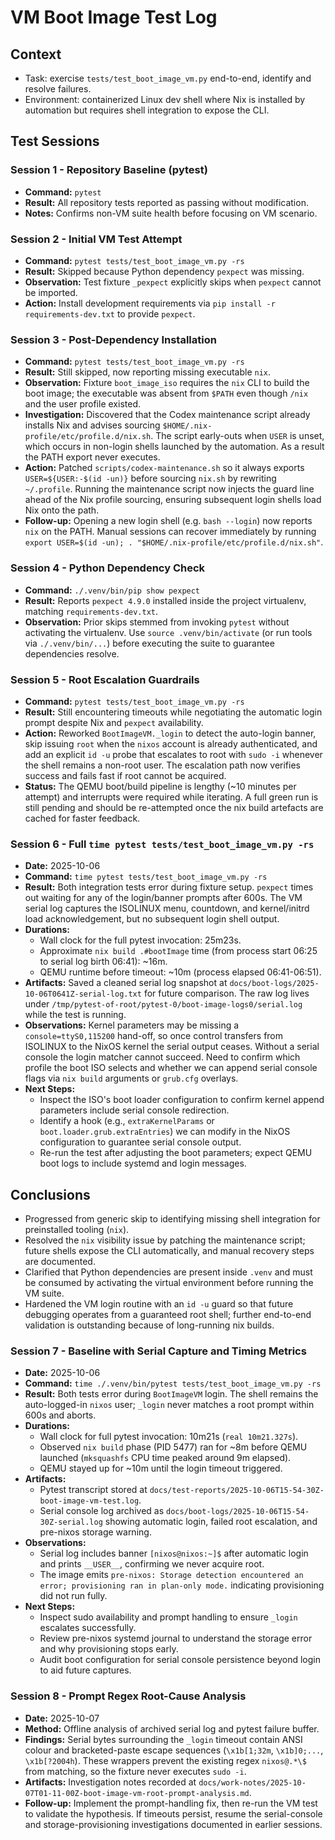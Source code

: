 # VM Boot Image Test Log

## Context
- Task: exercise `tests/test_boot_image_vm.py` end-to-end, identify and resolve failures.
- Environment: containerized Linux dev shell where Nix is installed by automation but requires shell integration to expose the CLI.

## Test Sessions

### Session 1 - Repository Baseline (pytest)
- **Command:** `pytest`
- **Result:** All repository tests reported as passing without modification.
- **Notes:** Confirms non-VM suite health before focusing on VM scenario.

### Session 2 - Initial VM Test Attempt
- **Command:** `pytest tests/test_boot_image_vm.py -rs`
- **Result:** Skipped because Python dependency `pexpect` was missing.
- **Observation:** Test fixture `_pexpect` explicitly skips when `pexpect` cannot be imported.
- **Action:** Install development requirements via `pip install -r requirements-dev.txt` to provide `pexpect`.

### Session 3 - Post-Dependency Installation
- **Command:** `pytest tests/test_boot_image_vm.py -rs`
- **Result:** Still skipped, now reporting missing executable `nix`.
- **Observation:** Fixture `boot_image_iso` requires the `nix` CLI to build the boot image; the executable was absent from `$PATH` even though `/nix` and the user profile existed.
- **Investigation:** Discovered that the Codex maintenance script already installs Nix and advises sourcing `$HOME/.nix-profile/etc/profile.d/nix.sh`. The script early-outs when `USER` is unset, which occurs in non-login shells launched by the automation. As a result the PATH export never executes.
- **Action:** Patched `scripts/codex-maintenance.sh` so it always exports `USER=${USER:-$(id -un)}` before sourcing `nix.sh` by rewriting `~/.profile`. Running the maintenance script now injects the guard line ahead of the Nix profile sourcing, ensuring subsequent login shells load Nix onto the path.
- **Follow-up:** Opening a new login shell (e.g. `bash --login`) now reports `nix` on the PATH. Manual sessions can recover immediately by running `export USER=$(id -un); . "$HOME/.nix-profile/etc/profile.d/nix.sh"`.

### Session 4 - Python Dependency Check
- **Command:** `./.venv/bin/pip show pexpect`
- **Result:** Reports `pexpect 4.9.0` installed inside the project virtualenv, matching `requirements-dev.txt`.
- **Observation:** Prior skips stemmed from invoking `pytest` without activating the virtualenv. Use `source .venv/bin/activate` (or run tools via `./.venv/bin/...`) before executing the suite to guarantee dependencies resolve.

### Session 5 - Root Escalation Guardrails
- **Command:** `pytest tests/test_boot_image_vm.py -rs`
- **Result:** Still encountering timeouts while negotiating the automatic login prompt despite Nix and `pexpect` availability.
- **Action:** Reworked `BootImageVM._login` to detect the auto-login banner, skip issuing `root` when the `nixos` account is already authenticated, and add an explicit `id -u` probe that escalates to root with `sudo -i` whenever the shell remains a non-root user. The escalation path now verifies success and fails fast if root cannot be acquired.
- **Status:** The QEMU boot/build pipeline is lengthy (~10 minutes per attempt) and interrupts were required while iterating. A full green run is still pending and should be re-attempted once the nix build artefacts are cached for faster feedback.

### Session 6 - Full `time pytest tests/test_boot_image_vm.py -rs`
- **Date:** 2025-10-06
- **Command:** `time pytest tests/test_boot_image_vm.py -rs`
- **Result:** Both integration tests error during fixture setup. `pexpect` times out waiting for any of the login/banner prompts after 600s. The VM serial log captures the ISOLINUX menu, countdown, and kernel/initrd load acknowledgement, but no subsequent login shell output.
- **Durations:**
  - Wall clock for the full pytest invocation: 25m23s.
  - Approximate `nix build .#bootImage` time (from process start 06:25 to serial log birth 06:41): ~16m.
  - QEMU runtime before timeout: ~10m (process elapsed 06:41-06:51).
- **Artifacts:** Saved a cleaned serial log snapshot at `docs/boot-logs/2025-10-06T0641Z-serial-log.txt` for future comparison. The raw log lives under `/tmp/pytest-of-root/pytest-0/boot-image-logs0/serial.log` while the test is running.
- **Observations:** Kernel parameters may be missing a `console=ttyS0,115200` hand-off, so once control transfers from ISOLINUX to the NixOS kernel the serial output ceases. Without a serial console the login matcher cannot succeed. Need to confirm which profile the boot ISO selects and whether we can append serial console flags via `nix build` arguments or `grub.cfg` overlays.
- **Next Steps:**
  - Inspect the ISO's boot loader configuration to confirm kernel append parameters include serial console redirection.
  - Identify a hook (e.g., `extraKernelParams` or `boot.loader.grub.extraEntries`) we can modify in the NixOS configuration to guarantee serial console output.
  - Re-run the test after adjusting the boot parameters; expect QEMU boot logs to include systemd and login messages.

## Conclusions
- Progressed from generic skip to identifying missing shell integration for preinstalled tooling (`nix`).
- Resolved the `nix` visibility issue by patching the maintenance script; future shells expose the CLI automatically, and manual recovery steps are documented.
- Clarified that Python dependencies are present inside `.venv` and must be consumed by activating the virtual environment before running the VM suite.
- Hardened the VM login routine with an `id -u` guard so that future debugging operates from a guaranteed root shell; further end-to-end validation is outstanding because of long-running nix builds.

### Session 7 - Baseline with Serial Capture and Timing Metrics
- **Date:** 2025-10-06
- **Command:** `time ./.venv/bin/pytest tests/test_boot_image_vm.py -rs`
- **Result:** Both tests error during `BootImageVM` login. The shell remains the auto-logged-in `nixos` user; `_login` never matches a root prompt within 600s and aborts.
- **Durations:**
  - Wall clock for full pytest invocation: 10m21s (`real 10m21.327s`).
  - Observed `nix build` phase (PID 5477) ran for ~8m before QEMU launched (`mksquashfs` CPU time peaked around 9m elapsed).
  - QEMU stayed up for ~10m until the login timeout triggered.
- **Artifacts:**
  - Pytest transcript stored at `docs/test-reports/2025-10-06T15-54-30Z-boot-image-vm-test.log`.
  - Serial console log archived as `docs/boot-logs/2025-10-06T15-54-30Z-serial.log` showing automatic login, failed root escalation, and pre-nixos storage warning.
- **Observations:**
  - Serial log includes banner `[nixos@nixos:~]$` after automatic login and prints `__USER__`, confirming we never acquire root.
  - The image emits `pre-nixos: Storage detection encountered an error; provisioning ran in plan-only mode.` indicating provisioning did not run fully.
- **Next Steps:**
  - Inspect sudo availability and prompt handling to ensure `_login` escalates successfully.
  - Review pre-nixos systemd journal to understand the storage error and why provisioning stops early.
  - Audit boot configuration for serial console persistence beyond login to aid future captures.

### Session 8 - Prompt Regex Root-Cause Analysis
- **Date:** 2025-10-07
- **Method:** Offline analysis of archived serial log and pytest failure buffer.
- **Findings:** Serial bytes surrounding the `_login` timeout contain ANSI colour and bracketed-paste escape sequences (`\x1b[1;32m`, `\x1b]0;...`, `\x1b[?2004h`). These wrappers prevent the existing regex `nixos@.*\$ ` from matching, so the fixture never executes `sudo -i`.
- **Artifacts:** Investigation notes recorded at `docs/work-notes/2025-10-07T01-11-00Z-boot-image-vm-root-prompt-analysis.md`.
- **Follow-up:** Implement the prompt-handling fix, then re-run the VM test to validate the hypothesis. If timeouts persist, resume the serial-console and storage-provisioning investigations documented in earlier sessions.
